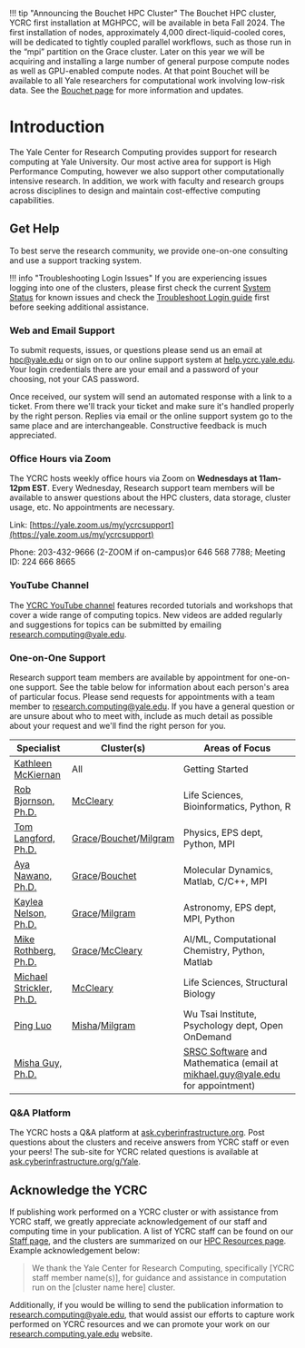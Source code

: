 
!!! tip "Announcing the Bouchet HPC Cluster"
    The Bouchet HPC cluster, YCRC first installation at MGHPCC, will be available in beta Fall 2024. The first installation of nodes, approximately 4,000 direct-liquid-cooled cores, will be dedicated to tightly coupled parallel workflows, such as those run in the “mpi” partition on the Grace cluster. Later on this year we will be acquiring and installing a large number of general purpose compute nodes as well as GPU-enabled compute nodes. At that point Bouchet will be available to all Yale researchers for computational work involving low-risk data. See the [Bouchet page](/clusters/bouchet) for more information and updates.

# Introduction

The Yale Center for Research Computing provides support for research computing at Yale University. Our most active area for support is High Performance Computing, however we also support other computationally intensive research.  In addition, we work with faculty and research groups across disciplines to design and maintain cost-effective computing capabilities.

## Get Help

To best serve the research community, we provide one-on-one consulting and use a support tracking system.

!!! info "Troubleshooting Login Issues"
    If you are experiencing issues logging into one of the clusters, please first check the current [System Status](http://research.computing.yale.edu/system-status) for known issues and check the [Troubleshoot Login guide](/clusters-at-yale/troubleshoot) first before seeking additional assistance.

### Web and Email Support

To submit requests, issues, or questions please send us an email at [hpc@yale.edu](mailto:hpc@yale.edu) or sign on to our online support system at [help.ycrc.yale.edu](https://help.ycrc.yale.edu). Your login credentials there are your email and a password of your choosing, not your CAS password.

Once received, our system will send an automated response with a link to a ticket. From there we'll track your ticket and make sure it's handled properly by the right person. Replies via email or the online support system go to the same place and are interchangeable. Constructive feedback is much appreciated.

### Office Hours via Zoom

The YCRC hosts weekly office hours via Zoom on **Wednesdays at 11am-12pm EST**. Every Wednesday, Research support team members will be available to answer questions about the HPC clusters, data storage, cluster usage, etc. No appointments are necessary.

Link: [https://yale.zoom.us/my/ycrcsupport](https://yale.zoom.us/my/ycrcsupport)

Phone: 203-432-9666 (2-ZOOM if on-campus)or 646 568 7788; Meeting ID: 224 666 8665

### YouTube Channel

The [YCRC YouTube channel](https://ycrc.yale.edu/youtube) features recorded tutorials and workshops that cover a wide range of computing topics.
New videos are added regularly and suggestions for topics can be submitted by emailing [research.computing@yale.edu](mailto:research.computing@yale.edu).

### One-on-One Support

Research support team members are available by appointment for one-on-one support.  See the table below for information about each person's area of particular focus.
Please send requests for appointments with a team member to [research.computing@yale.edu](mailto:research.computing@yale.edu).  If you have a general question or are unsure about who to meet with, 
include as much detail as possible about your request and we'll find the right person for you.

| Specialist | Cluster(s) | Areas of Focus |
| --- | --- | --- |
|[Kathleen McKiernan](https://research.computing.yale.edu/about/staff/kathleen-mckiernan)| All | Getting Started  | 
|[Rob Bjornson, Ph.D.](https://research.computing.yale.edu/about/leadership-team/robert-bjornson)|[McCleary](/clusters/mccleary) | Life Sciences, Bioinformatics, Python, R  |
|[Tom Langford, Ph.D.](https://research.computing.yale.edu/about/research-scientists-staff/thomas-langford)|[Grace](/clusters/grace)/[Bouchet](/clusters/bouchet)/[Milgram](/clusters/milgram)| Physics, EPS dept, Python, MPI |
|[Aya Nawano, Ph.D.](https://research.computing.yale.edu/about/staff/aya-nawano)| [Grace](/clusters/grace)/[Bouchet](/clusters/bouchet) | Molecular Dynamics, Matlab, C/C++, MPI |
|[Kaylea Nelson, Ph.D.](https://research.computing.yale.edu/about/staff/kaylea-nelson)|[Grace](/clusters/grace)/[Milgram](/clusters/milgram)| Astronomy, EPS dept, MPI, Python  |
|[Mike Rothberg, Ph.D.](https://research.computing.yale.edu/about/staff/michael-rothberg)| [Grace](/clusters/grace)/[McCleary](/clusters/mccleary) | AI/ML, Computational Chemistry, Python, Matlab |
|[Michael Strickler, Ph.D.](https://research.computing.yale.edu/about/staff/michael-strickler)|[McCleary](/clusters/mccleary) | Life Sciences, Structural Biology |
|[Ping Luo](https://research.computing.yale.edu/about/staff/ping-luo)|[Misha](/clusters/misha)/[Milgram](/clusters/milgram)| Wu Tsai Institute, Psychology dept, Open OnDemand |
|[Misha Guy, Ph.D.](https://research.computing.yale.edu/about/staff/misha-guy)| | [SRSC Software](https://research.computing.yale.edu/services/science-research-software-core) and Mathematica (email at mikhael.guy@yale.edu for appointment) |


### Q&A Platform

The YCRC hosts a Q&A platform at [ask.cyberinfrastructure.org](http://ask.cyberinfrastructure.org). Post questions about the clusters and receive answers from YCRC staff or even your peers! The sub-site for YCRC related questions is available at [ask.cyberinfrastructure.org/g/Yale](https://ask.cyberinfrastructure.org/g/Yale).

## Acknowledge the YCRC

If publishing work performed on a YCRC cluster or with assistance from YCRC staff, we greatly appreciate acknowledgement of our staff and computing time in your publication. A list of YCRC staff can be found on our [Staff page](https://research.computing.yale.edu/about/staff), and the clusters are summarized on our [HPC Resources page](/clusters). Example acknowledgement below: 

> We thank the Yale Center for Research Computing, specifically [YCRC staff member name(s)], for guidance and assistance in computation run on the [cluster name here] cluster.

Additionally, if you would be willing to send the publication information to [research.computing@yale.edu](mailto:research.computing@yale.edu), that would assist our efforts to capture work performed on YCRC resources and we can promote your work on our [research.computing.yale.edu](https://research.computing.yale.edu) website.
